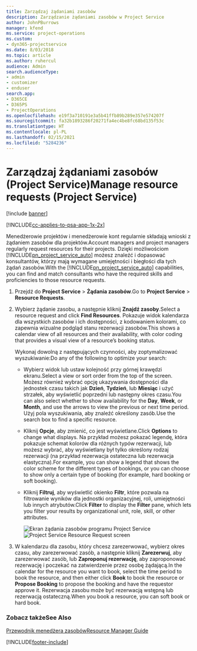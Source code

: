 ```yaml
---
title: Zarządzaj żądaniami zasobów
description: Zarządzanie żądaniami zasobów w Project Service
author: JohnPBurrows
manager: kfend
ms.service: project-operations
ms.custom:
- dyn365-projectservice
ms.date: 8/03/2018
ms.topic: article
ms.author: ruhercul
audience: Admin
search.audienceType:
- admin
- customizer
- enduser
search.app:
- D365CE
- D365PS
- ProjectOperations
ms.openlocfilehash: e19f3a710191e3a5b41ffb89b289e357e574207f
ms.sourcegitcommit: fa32b1893286f20271fa4ec4be8fc68bd135f53c
ms.translationtype: HT
ms.contentlocale: pl-PL
ms.lasthandoff: 02/15/2021
ms.locfileid: "5284236"
---
```

# <a name="manage-resource-requests-project-service"></a><span data-ttu-id="9f5f5-103">Zarządzaj żądaniami zasobów (Project Service)</span><span class="sxs-lookup"><span data-stu-id="9f5f5-103">Manage resource requests (Project Service)</span></span>

[!include [banner](../includes/psa-now-project-operations.md)]

[!INCLUDE[cc-applies-to-psa-app-1x-2x](../includes/cc-applies-to-psa-app-1x-2x.md)]

<span data-ttu-id="9f5f5-104">Menedżerowie projektów i menedżerowie kont regularnie składają wnioski z żądaniem zasobów dla projektów.</span><span class="sxs-lookup"><span data-stu-id="9f5f5-104">Account managers and project managers regularly request resources for their projects.</span></span> <span data-ttu-id="9f5f5-105">Dzięki możliwościom [!INCLUDE[pn_project_service_auto](../includes/pn-project-service-auto.md)] możesz znaleźć i dopasować konsultantów, którzy mają wymagane umiejętności i biegłości dla tych żądań zasobów.</span><span class="sxs-lookup"><span data-stu-id="9f5f5-105">With the [!INCLUDE[pn_project_service_auto](../includes/pn-project-service-auto.md)] capabilities, you can find and match consultants who have the required skills and proficiencies to those resource requests.</span></span>  
  
1. <span data-ttu-id="9f5f5-106">Przejdź do **Project Service** > **Żądania zasobów**.</span><span class="sxs-lookup"><span data-stu-id="9f5f5-106">Go to **Project Service** > **Resource Requests**.</span></span>  
  
2. <span data-ttu-id="9f5f5-107">Wybierz żądanie zasobu, a następnie kliknij **Znajdź zasoby**.</span><span class="sxs-lookup"><span data-stu-id="9f5f5-107">Select a resource request and click **Find Resources**.</span></span> <span data-ttu-id="9f5f5-108">Pokazuje widok kalendarza dla wszystkich zasobów i ich dostępności, z kodowaniem kolorami, co zapewnia wizualne podgląd stanu rezerwacji zasobów.</span><span class="sxs-lookup"><span data-stu-id="9f5f5-108">This shows a calendar view of all resources and their availability, with color coding that provides a visual view of a resource’s booking status.</span></span>  
  
    <span data-ttu-id="9f5f5-109">Wykonaj dowolną z następujących czynności, aby zoptymalizować wyszukiwanie:</span><span class="sxs-lookup"><span data-stu-id="9f5f5-109">Do any of the following to optimize your search:</span></span>  
  
   -   <span data-ttu-id="9f5f5-110">Wybierz widok lub ustaw kolejność przy górnej krawędzi ekranu.</span><span class="sxs-lookup"><span data-stu-id="9f5f5-110">Select a view or sort order from the top of the screen.</span></span> <span data-ttu-id="9f5f5-111">Możesz również wybrać opcję ukazywania dostępności dla jednostek czasu takich jak **Dzień**, **Tydzień**, lub **Miesiąc** i użyć strzałek, aby wyświetlić poprzedni lub następny okres czasu.</span><span class="sxs-lookup"><span data-stu-id="9f5f5-111">You can also select whether to show availability for the **Day**, **Week**, or **Month**, and use the arrows to view the previous or next time period.</span></span> <span data-ttu-id="9f5f5-112">Użyj pola wyszukiwania, aby znaleźć określony zasób.</span><span class="sxs-lookup"><span data-stu-id="9f5f5-112">Use the search box to find a specific resource.</span></span>  
  
   -   <span data-ttu-id="9f5f5-113">Kliknij **Opcje**, aby zmienić, co jest wyświetlane.</span><span class="sxs-lookup"><span data-stu-id="9f5f5-113">Click **Options** to change what displays.</span></span> <span data-ttu-id="9f5f5-114">Na przykład możesz pokazać legendę, która pokazuje schemat kolorów dla różnych typów rezerwacji, lub możesz wybrać, aby wyświetlany był tylko określony rodzaj rezerwacji (na przykład rezerwacja ostateczna lub rezerwacja elastyczna).</span><span class="sxs-lookup"><span data-stu-id="9f5f5-114">For example, you can show a legend that shows the color scheme for the different types of bookings, or you can choose to show only a certain type of booking (for example, hard booking or soft booking).</span></span>  
  
   -   <span data-ttu-id="9f5f5-115">Kliknij **Filtruj**, aby wyświetlić okienko **Filtr**, które pozwala na filtrowanie wyników dla jednostki organizacyjnej, roli, umiejętności lub innych atrybutów.</span><span class="sxs-lookup"><span data-stu-id="9f5f5-115">Click **Filter** to display the **Filter** pane, which lets you filter your results by organizational unit, role, skill, or other attributes.</span></span>  
  
       <span data-ttu-id="9f5f5-116">![Ekran żądania zasobów programu Project Service](../psa/media/project-service-resource-request-screen.png "Ekran żądania zasobów programu Project Service")</span><span class="sxs-lookup"><span data-stu-id="9f5f5-116">![Project Service Resource Request screen](../psa/media/project-service-resource-request-screen.png "Project Service Resource Request screen")</span></span>  
  
3. <span data-ttu-id="9f5f5-117">W kalendarzu dla zasobu, który chcesz zarezerwować, wybierz okres czasu, aby zarezerwować zasób, a następnie kliknij **Zarezerwuj**, aby zarezerwować zasób, lub **Zaproponuj rezerwację**, aby zaproponować rezerwację i poczekać na zatwierdzenie przez osobę żądającą.</span><span class="sxs-lookup"><span data-stu-id="9f5f5-117">In the calendar for the resource you want to book, select the time period to book the resource, and then either click **Book** to book the resource or **Propose Booking** to propose the booking and have the requestor approve it.</span></span> <span data-ttu-id="9f5f5-118">Rezerwacja zasobu może być rezerwacją wstępną lub rezerwacją ostateczną.</span><span class="sxs-lookup"><span data-stu-id="9f5f5-118">When you book a resource, you can soft book or hard book.</span></span>  
  
### <a name="see-also"></a><span data-ttu-id="9f5f5-119">Zobacz także</span><span class="sxs-lookup"><span data-stu-id="9f5f5-119">See Also</span></span>  
 [<span data-ttu-id="9f5f5-120">Przewodnik menedżera zasobów</span><span class="sxs-lookup"><span data-stu-id="9f5f5-120">Resource Manager Guide</span></span>](../psa/resource-manager-guide.md)


[!INCLUDE[footer-include](../includes/footer-banner.md)]